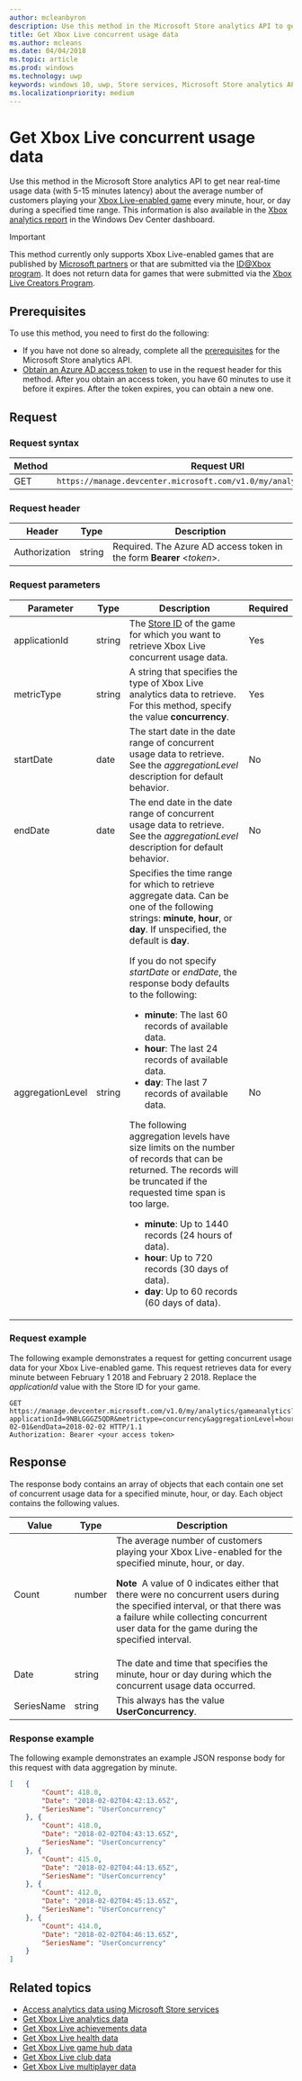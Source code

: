 ```yaml
---
author: mcleanbyron
description: Use this method in the Microsoft Store analytics API to get Xbox Live concurrent usage data.
title: Get Xbox Live concurrent usage data
ms.author: mcleans
ms.date: 04/04/2018
ms.topic: article
ms.prod: windows
ms.technology: uwp
keywords: windows 10, uwp, Store services, Microsoft Store analytics API, Xbox Live analytics, concurrent usage
ms.localizationpriority: medium
---
```


# Get Xbox Live concurrent usage data


Use this method in the Microsoft Store analytics API to get near real-time usage data (with 5-15 minutes latency) about the average number of customers playing your [Xbox Live-enabled game](../xbox-live/index.md) every minute, hour, or day during a specified time range. This information is also available in the [Xbox analytics report](../publish/xbox-analytics-report.md) in the Windows Dev Center dashboard.

> [!IMPORTANT]
> This method currently only supports Xbox Live-enabled games that are published by [Microsoft partners](../xbox-live/developer-program-overview.md#microsoft-partners) or that are submitted via the [ID@Xbox program](../xbox-live/developer-program-overview.md#idxbox). It does not return data for games that were submitted via the [Xbox Live Creators Program](../xbox-live/developer-program-overview.md#xbox-live-creators-program).

## Prerequisites

To use this method, you need to first do the following:

* If you have not done so already, complete all the [prerequisites](access-analytics-data-using-windows-store-services.md#prerequisites) for the Microsoft Store analytics API.
* [Obtain an Azure AD access token](access-analytics-data-using-windows-store-services.md#obtain-an-azure-ad-access-token) to use in the request header for this method. After you obtain an access token, you have 60 minutes to use it before it expires. After the token expires, you can obtain a new one.

## Request


### Request syntax

| Method | Request URI       |
|--------|----------------------|
| GET    | ```https://manage.devcenter.microsoft.com/v1.0/my/analytics/gameanalytics``` |


### Request header

| Header        | Type   | Description                                                                 |
|---------------|--------|-----------------------------------------------------------------------------|
| Authorization | string | Required. The Azure AD access token in the form **Bearer** &lt;*token*&gt;. |


### Request parameters


| Parameter        | Type   |  Description      |  Required  
|---------------|--------|---------------|------|
| applicationId | string | The [Store ID](in-app-purchases-and-trials.md#store-ids) of the game for which you want to retrieve Xbox Live concurrent usage data.  |  Yes  |
| metricType | string | A string that specifies the type of Xbox Live analytics data to retrieve. For this method, specify the value **concurrency**.  |  Yes  |
| startDate | date | The start date in the date range of concurrent usage data to retrieve. See the *aggregationLevel* description for default behavior. |  No  |
| endDate | date | The end date in the date range of concurrent usage data to retrieve. See the *aggregationLevel* description for default behavior. |  No  |
| aggregationLevel | string | Specifies the time range for which to retrieve aggregate data. Can be one of the following strings: **minute**, **hour**, or **day**. If unspecified, the default is **day**. <p/><p/>If you do not specify *startDate* or *endDate*, the response body defaults to the following: <ul><li>**minute**: The last 60 records of available data.</li><li>**hour**: The last 24 records of available data.</li><li>**day**: The last 7 records of available data.</li></ul><p/>The following aggregation levels have size limits on the number of records that can be returned. The records will be truncated if the requested time span is too large. <ul><li>**minute**: Up to 1440 records (24 hours of data).</li><li>**hour**: Up to 720 records (30 days of data).</li><li>**day**: Up to 60 records (60 days of data).</li></ul>  |  No  |


### Request example

The following example demonstrates a request for getting concurrent usage data for your Xbox Live-enabled game. This request retrieves data for every minute between February 1 2018 and February 2 2018. Replace the *applicationId* value with the Store ID for your game.

```syntax
GET https://manage.devcenter.microsoft.com/v1.0/my/analytics/gameanalytics?applicationId=9NBLGGGZ5QDR&metrictype=concurrency&aggregationLevel=hour&startDate=2018-02-01&endData=2018-02-02 HTTP/1.1
Authorization: Bearer <your access token>
```

## Response

The response body contains an array of objects that each contain one set of concurrent usage data for a specified minute, hour, or day. Each object contains the following values.

| Value      | Type   | Description                  |
|------------|--------|-------------------------------------------------------|
| Count      | number  | The average number of customers playing your Xbox Live-enabled for the specified minute, hour, or day. <p/><p/>**Note**&nbsp;&nbsp;A value of 0 indicates either that there were no concurrent users during the specified interval, or that there was a failure while collecting concurrent user data for the game during the specified interval. |
| Date  | string | The date and time that specifies the minute, hour or day during which the concurrent usage data occurred.  |
| SeriesName | string    | This always has the value **UserConcurrency**. |


### Response example

The following example demonstrates an example JSON response body for this request with data aggregation by minute.

```json
[   {
        "Count": 418.0,
        "Date": "2018-02-02T04:42:13.65Z",
        "SeriesName": "UserConcurrency"
    }, {
        "Count": 418.0,
        "Date": "2018-02-02T04:43:13.65Z",
        "SeriesName": "UserConcurrency"
    }, {
        "Count": 415.0,
        "Date": "2018-02-02T04:44:13.65Z",
        "SeriesName": "UserConcurrency"
    }, {
        "Count": 412.0,
        "Date": "2018-02-02T04:45:13.65Z",
        "SeriesName": "UserConcurrency"
    }, {
        "Count": 414.0,
        "Date": "2018-02-02T04:46:13.65Z",
        "SeriesName": "UserConcurrency"
    }
]
```

## Related topics

* [Access analytics data using Microsoft Store services](access-analytics-data-using-windows-store-services.md)
* [Get Xbox Live analytics data](get-xbox-live-analytics.md)
* [Get Xbox Live achievements data](get-xbox-live-achievements-data.md)
* [Get Xbox Live health data](get-xbox-live-health-data.md)
* [Get Xbox Live game hub data](get-xbox-live-game-hub-data.md)
* [Get Xbox Live club data](get-xbox-live-club-data.md)
* [Get Xbox Live multiplayer data](get-xbox-live-multiplayer-data.md)
